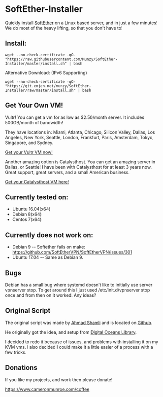 # SoftEther-Installer

   Quickly install [SoftEther](https://www.softether.org/) on a Linux based server, and in just a few minutes! We do most of the heavy lifting, so that you don't have to!

## Install:

```
wget --no-check-certificate -qO- "https://raw.githubusercontent.com/Munzy/SoftEther-Installer/master/install.sh" | bash
```

Alternative Download: (IPv6 Supporting)
```
wget --no-check-certificate -qO- "https://git.enjen.net/munzy/SoftEther-Installer/raw/master/install.sh" | bash
```

## Get Your Own VM!
  Vultr! You can get a vm for as low as $2.50/month server. It includes 500GB/month of bandwidth! 
  
  They have locations in: Miami, Atlanta, Chicago, Silicon Valley, Dallas, Los Angeles, New York, Seattle, London, Frankfurt, Paris, Amsterdam, Tokyo, Singapore, and Sydney.
  
  [Get your Vultr VM now!](https://www.vultr.com/?ref=6802596)
  
  Another amazing option is Catalysthost. You can get an amazing server in Dallas, or Seattle! I have been with Catalysthost for at least 3 years now. Great support, great servers, and a small American business.
  
  [Get your Catalysthost VM here!](https://portal.catalysthost.com/aff.php?aff=28)
  
  
  

## Currently tested on:

 - Ubuntu 16.04(x64)
 - Debian 8(x64)
 - Centos 7(x64)


## Currently does not work on:

  - Debian 9 -- Softether fails on make: https://github.com/SoftEtherVPN/SoftEtherVPN/issues/301
  - Ubuntu 17.04 -- Same as Debian 9.
  
## Bugs
  
  Debian has a small bug where systemd doesn't like to initially use server vpnserver stop. To get around this I just used /etc/init.d/vpnserver stop once and from then on it worked. Any ideas?
  
  
## Original Script

  The original script was made by [Ahmad Shamli](https://github.com/AhmadShamli) and is located on [Github](https://github.com/AhmadShamli/SoftEther-Installer).
  
  He originally got the idea, and setup from [Digital Oceans Library](https://www.digitalocean.com/community/tutorials/how-to-setup-a-multi-protocol-vpn-server-using-softether). 
  
  I decided to redo it because of issues, and problems with installing it on my KVM vms. I also decided I could make it a little easier of a process with a few tricks.
  
## Donations

If you like my projects, and work then please donate! 

https://www.cameronmunroe.com/coffee
